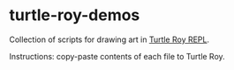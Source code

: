 # turtle-roy-demos

Collection of scripts for drawing art in [Turtle Roy REPL](https://turtle-roy.herokuapp.com/).

Instructions: copy-paste contents of each file to Turtle Roy.
